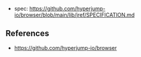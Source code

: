 
- spec: https://github.com/hyperjump-io/browser/blob/main/lib/jref/SPECIFICATION.md

## References

- https://github.com/hyperjump-io/browser